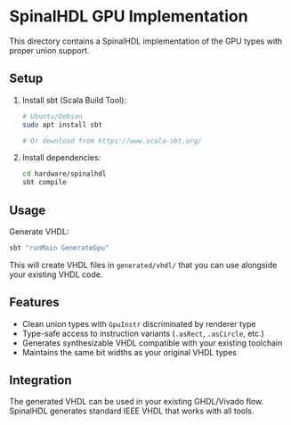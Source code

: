 # SpinalHDL GPU Implementation

This directory contains a SpinalHDL implementation of the GPU types with proper union support.

## Setup

1. Install sbt (Scala Build Tool):
   ```bash
   # Ubuntu/Debian
   sudo apt install sbt
   
   # Or download from https://www.scala-sbt.org/
   ```

2. Install dependencies:
   ```bash
   cd hardware/spinalhdl
   sbt compile
   ```

## Usage

Generate VHDL:
```bash
sbt "runMain GenerateGpu"
```

This will create VHDL files in `generated/vhdl/` that you can use alongside your existing VHDL code.

## Features

- Clean union types with `GpuInstr` discriminated by renderer type
- Type-safe access to instruction variants (`.asRect`, `.asCircle`, etc.)
- Generates synthesizable VHDL compatible with your existing toolchain
- Maintains the same bit widths as your original VHDL types

## Integration

The generated VHDL can be used in your existing GHDL/Vivado flow. SpinalHDL generates standard IEEE VHDL that works with all tools.